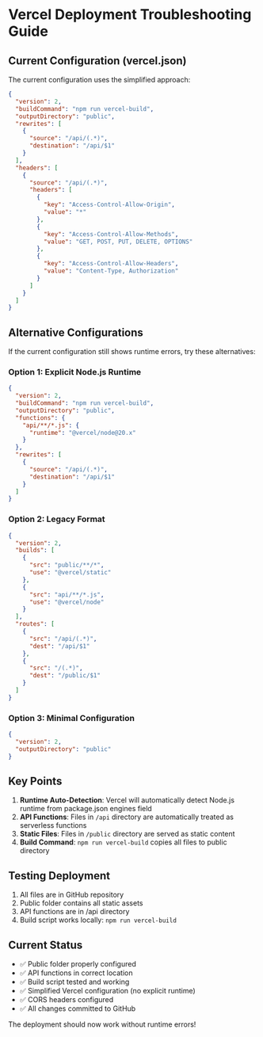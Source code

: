 # Vercel Deployment Troubleshooting Guide

## Current Configuration (vercel.json)

The current configuration uses the simplified approach:

```json
{
  "version": 2,
  "buildCommand": "npm run vercel-build",
  "outputDirectory": "public",
  "rewrites": [
    {
      "source": "/api/(.*)",
      "destination": "/api/$1"
    }
  ],
  "headers": [
    {
      "source": "/api/(.*)",
      "headers": [
        {
          "key": "Access-Control-Allow-Origin",
          "value": "*"
        },
        {
          "key": "Access-Control-Allow-Methods",
          "value": "GET, POST, PUT, DELETE, OPTIONS"
        },
        {
          "key": "Access-Control-Allow-Headers",
          "value": "Content-Type, Authorization"
        }
      ]
    }
  ]
}
```

## Alternative Configurations

If the current configuration still shows runtime errors, try these alternatives:

### Option 1: Explicit Node.js Runtime
```json
{
  "version": 2,
  "buildCommand": "npm run vercel-build",
  "outputDirectory": "public",
  "functions": {
    "api/**/*.js": {
      "runtime": "@vercel/node@20.x"
    }
  },
  "rewrites": [
    {
      "source": "/api/(.*)",
      "destination": "/api/$1"
    }
  ]
}
```

### Option 2: Legacy Format
```json
{
  "version": 2,
  "builds": [
    {
      "src": "public/**/*",
      "use": "@vercel/static"
    },
    {
      "src": "api/**/*.js",
      "use": "@vercel/node"
    }
  ],
  "routes": [
    {
      "src": "/api/(.*)",
      "dest": "/api/$1"
    },
    {
      "src": "/(.*)",
      "dest": "/public/$1"
    }
  ]
}
```

### Option 3: Minimal Configuration
```json
{
  "version": 2,
  "outputDirectory": "public"
}
```

## Key Points

1. **Runtime Auto-Detection**: Vercel will automatically detect Node.js runtime from package.json engines field
2. **API Functions**: Files in `/api` directory are automatically treated as serverless functions
3. **Static Files**: Files in `/public` directory are served as static content
4. **Build Command**: `npm run vercel-build` copies all files to public directory

## Testing Deployment

1. All files are in GitHub repository
2. Public folder contains all static assets
3. API functions are in /api directory
4. Build script works locally: `npm run vercel-build`

## Current Status

- ✅ Public folder properly configured
- ✅ API functions in correct location
- ✅ Build script tested and working
- ✅ Simplified Vercel configuration (no explicit runtime)
- ✅ CORS headers configured
- ✅ All changes committed to GitHub

The deployment should now work without runtime errors!
